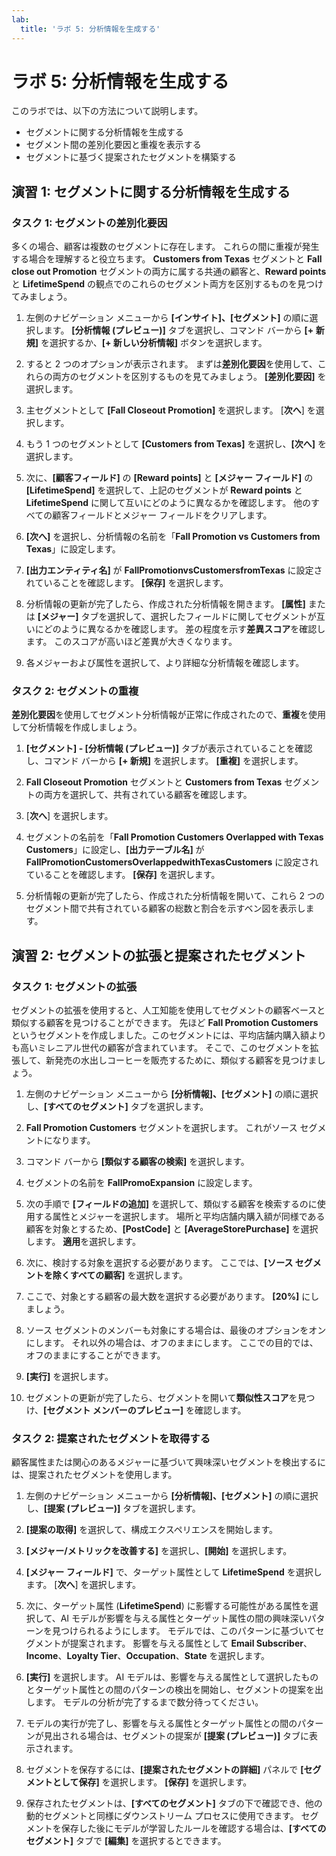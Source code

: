 ```yaml
---
lab:
  title: 'ラボ 5: 分析情報を生成する'
---
```


# ラボ 5: 分析情報を生成する 

このラボでは、以下の方法について説明します。
- セグメントに関する分析情報を生成する 
- セグメント間の差別化要因と重複を表示する 
- セグメントに基づく提案されたセグメントを構築する 

## 演習 1: セグメントに関する分析情報を生成する
### タスク 1: セグメントの差別化要因
多くの場合、顧客は複数のセグメントに存在します。 これらの間に重複が発生する場合を理解すると役立ちます。 **Customers from Texas** セグメントと **Fall close out Promotion** セグメントの両方に属する共通の顧客と、**Reward points**と **LifetimeSpend** の観点でのこれらのセグメント両方を区別するものを見つけてみましょう。

1. 左側のナビゲーション メニューから **[インサイト]、[セグメント]** の順に選択します。 **[分析情報 (プレビュー)]** タブを選択し、コマンド バーから **[+ 新規]** を選択するか、**[+ 新しい分析情報]** ボタンを選択します。

1. すると 2 つのオプションが表示されます。 まずは**差別化要因**を使用して、これらの両方のセグメントを区別するものを見てみましょう。 **[差別化要因]** を選択します。

1. 主セグメントとして **[Fall Closeout Promotion]** を選択します。 [**次へ**] を選択します。

1. もう 1 つのセグメントとして **[Customers from Texas]** を選択し、**[次へ]** を選択します。

1. 次に、**[顧客フィールド]** の **[Reward points]** と **[メジャー フィールド]** の **[LifetimeSpend]** を選択して、上記のセグメントが **Reward points** と **LifetimeSpend** に関して互いにどのように異なるかを確認します。 他のすべての顧客フィールドとメジャー フィールドをクリアします。

1. **[次へ]** を選択し、分析情報の名前を「**Fall Promotion vs Customers from Texas**」に設定します。

1. **[出力エンティティ名]** が **FallPromotionvsCustomersfromTexas** に設定されていることを確認します。 **[保存]** を選択します。

1. 分析情報の更新が完了したら、作成された分析情報を開きます。 **[属性]** または **[メジャー]** タブを選択して、選択したフィールドに関してセグメントが互いにどのように異なるかを確認します。 差の程度を示す**差異スコア**を確認します。 このスコアが高いほど差異が大きくなります。

1. 各メジャーおよび属性を選択して、より詳細な分析情報を確認します。

### タスク 2: セグメントの重複
**差別化要因**を使用してセグメント分析情報が正常に作成されたので、**重複**を使用して分析情報を作成しましょう。

1. **[セグメント] - [分析情報 (プレビュー)]** タブが表示されていることを確認し、コマンド バーから **[+ 新規]** を選択します。 **[重複]** を選択します。

1. **Fall Closeout Promotion** セグメントと **Customers from Texas** セグメントの両方を選択して、共有されている顧客を確認します。

1. [**次へ**] を選択します。

1. セグメントの名前を「**Fall Promotion Customers Overlapped with Texas Customers**」に設定し、**[出力テーブル名]** が **FallPromotionCustomersOverlappedwithTexasCustomers** に設定されていることを確認します。 **[保存]** を選択します。

1. 分析情報の更新が完了したら、作成された分析情報を開いて、これら 2 つのセグメント間で共有されている顧客の総数と割合を示すベン図を表示します。

## 演習 2: セグメントの拡張と提案されたセグメント
### タスク 1: セグメントの拡張
セグメントの拡張を使用すると、人工知能を使用してセグメントの顧客ベースと類似する顧客を見つけることができます。 先ほど **Fall Promotion Customers** というセグメントを作成しました。このセグメントには、平均店舗内購入額よりも高いミレニアル世代の顧客が含まれています。 そこで、このセグメントを拡張して、新発売の水出しコーヒーを販売するために、類似する顧客を見つけましょう。

1. 左側のナビゲーション メニューから **[分析情報]、[セグメント]** の順に選択し、**[すべてのセグメント]** タブを選択します。

1. **Fall Promotion Customers** セグメントを選択します。 これがソース セグメントになります。

1. コマンド バーから **[類似する顧客の検索]** を選択します。

1. セグメントの名前を **FallPromoExpansion** に設定します。

1. 次の手順で **[フィールドの追加]** を選択して、類似する顧客を検索するのに使用する属性とメジャーを選択します。 場所と平均店舗内購入額が同様である顧客を対象とするため、**[PostCode]** と **[AverageStorePurchase]** を選択します。 **適用**を選択します。

1. 次に、検討する対象を選択する必要があります。 ここでは、**[ソース セグメントを除くすべての顧客]** を選択します。

1. ここで、対象とする顧客の最大数を選択する必要があります。 **[20%]** にしましょう。

1. ソース セグメントのメンバーも対象にする場合は、最後のオプションをオンにします。 それ以外の場合は、オフのままにします。 ここでの目的では、オフのままにすることができます。

1. **[実行]** を選択します。

1. セグメントの更新が完了したら、セグメントを開いて**類似性スコア**を見つけ、**[セグメント メンバーのプレビュー]** を確認します。

### タスク 2: 提案されたセグメントを取得する 
顧客属性または関心のあるメジャーに基づいて興味深いセグメントを検出するには、提案されたセグメントを使用します。

1. 左側のナビゲーション メニューから **[分析情報]、[セグメント]** の順に選択し、**[提案 (プレビュー)]** タブを選択します。

1. **[提案の取得]** を選択して、構成エクスペリエンスを開始します。

1. **[メジャー/メトリックを改善する]** を選択し、**[開始]** を選択します。

1. **[メジャー フィールド]** で、ターゲット属性として **LifetimeSpend** を選択します。 [**次へ**] を選択します。

1. 次に、ターゲット属性 (**LifetimeSpend**) に影響する可能性がある属性を選択して、AI モデルが影響を与える属性とターゲット属性の間の興味深いパターンを見つけられるようにします。 モデルでは、このパターンに基づいてセグメントが提案されます。 影響を与える属性として **Email Subscriber**、**Income**、**Loyalty Tier**、**Occupation**、**State** を選択します。

1. **[実行]** を選択します。 AI モデルは、影響を与える属性として選択したものとターゲット属性との間のパターンの検出を開始し、セグメントの提案を出します。 モデルの分析が完了するまで数分待ってください。

1. モデルの実行が完了し、影響を与える属性とターゲット属性との間のパターンが見出される場合は、セグメントの提案が **[提案 (プレビュー)]** タブに表示されます。

1. セグメントを保存するには、**[提案されたセグメントの詳細]** パネルで **[セグメントとして保存]** を選択します。 **[保存]** を選択します。

1. 保存されたセグメントは、**[すべてのセグメント]** タブの下で確認でき、他の動的セグメントと同様にダウンストリーム プロセスに使用できます。 セグメントを保存した後にモデルが学習したルールを確認する場合は、**[すべてのセグメント]** タブで **[編集]** を選択するとできます。
